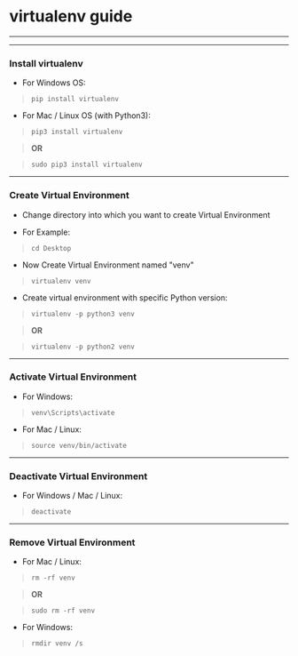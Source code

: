 # virtualenv guide

---
---

### Install virtualenv
* For Windows OS:
>`pip install virtualenv`

* For Mac / Linux OS (with Python3):
>`pip3 install virtualenv`

>**OR**

>`sudo pip3 install virtualenv`

---

### Create Virtual Environment
* Change directory into which you want to create Virtual Environment

* For Example:

>`cd Desktop`

* Now Create Virtual Environment named "venv"

>`virtualenv venv`

* Create virtual environment with specific Python version:

>`virtualenv -p python3 venv`

>**OR**

>`virtualenv -p python2 venv`

---

### Activate Virtual Environment
* For Windows:

>`venv\Scripts\activate`

* For Mac / Linux:

>`source venv/bin/activate`

---

### Deactivate Virtual Environment
* For Windows / Mac / Linux:

>`deactivate`

---

### Remove Virtual Environment
* For Mac / Linux:

>`rm -rf venv`

>**OR**

>`sudo rm -rf venv`

* For Windows:

>`rmdir venv /s`
